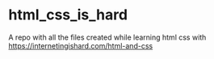# html_css_is_hard
A repo with all the files created while learning html css with https://internetingishard.com/html-and-css

